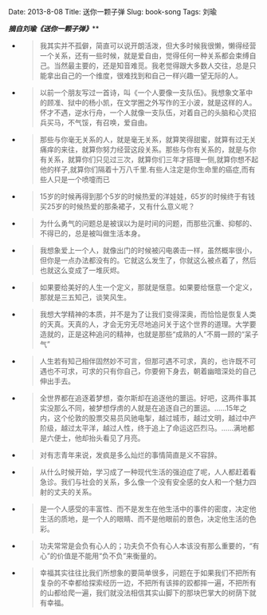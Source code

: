 Date: 2013-8-08
Title: 送你一颗子弹
Slug: book-song
Tags:  刘瑜


***************************摘自刘瑜《送你一颗子弹》*****************************


*  >我其实并不孤僻，简直可以说开朗活泼，但大多时候我很懒，懒得经营一个关系，还有一些时候，就是爱自由，觉得任何一种关系都会束缚自己。当然最主要的，还是知音难觅。我老觉得跟大多数人交往，总是只能拿出自己的一个维度，很难找到和自己一样兴趣一望无际的人。

*  >以前一个朋友写过一首诗，叫《一个人要像一支队伍》。我想象文革中的顾准、狱中的杨小凯，在文学圈之外写作的王小波，就是这样的人。怀才不遇，逆水行舟，一个人就像一支队伍，对着自己的头脑和心灵招兵买马，不气馁，有召唤，爱自由。

*  >那些与你毫无关系的人，就是毫无关系，就算笑得甜蜜，就算有过无关痛痒的来往，就算你努力经营这段关系。那些与你有关系的，就是与你有关系，就算你们只见过三次，就算你们三年才搭理一侧,就算你想不起他的样子,就算你们隔着十万八千里.有些人注定是你生命里的癌症,而有些人只是一个喷嚏而已

*  >15岁的时候再得到那个5岁的时候热爱的洋娃娃，65岁的时候终于有钱买25岁的时候热爱的那条裙子，又有什么意义呢？

*  >为什么勇气的问题总是被误以为是时间的问题，而那些沉重、抑郁的、不得已的，总是被叫做生活本身。

*  >我想象爱上一个人，就像出门的时候被闪电袭击一样，虽然概率很小，但你是一点办法都没有的。它就这么发生了，你就这么被点着了，然后也就这么变成了一堆灰烬。

*  >如果要给美好的人生一个定义，那就是惬意。如果要给惬意一个定义，那就是三五知己，谈笑风生。

*  >我想大学精神的本质，并不是为了让我们变得深奥，而恰恰是恢复人类的天真。天真的人，才会无穷无尽地追问关于这个世界的道理。大学要造就的，正是这种追问的精神，也就是那些“成熟的人”不屑一顾的“呆子气”

*  >人生若有知己相伴固然妙不可言，但那可遇不可求，真的，也许既不可遇也不可求，可求的只有你自己，你要俯下身去，朝着幽暗深处的自己伸出手去。

*  >全世界都在追逐着梦想，查尔斯却在追逐他的噩运。好吧，这两件事其实没那么不同，被梦想俘虏的人就是在追逐自己的噩运。……15年之内，这个伦敦的股票交易员风驰电掣，越过城市，越过文明，越过中产阶级，越过太平洋，越过人性，终于追上了命运这匹烈马。……满地都是六便士，他却抬头看见了月亮。

*  >对有志青年来说，发疯是多么灿烂的事情简直是义不容辞。

*  >从什么时候开始，学习成了一种现代生活的强迫症了呢，人人都赶着看急诊。我们与社会的关系，多么像一个没有安全感的女人和一个魅力四射的丈夫的关系。


*  >是一个人感受的丰富性、而不是发生在他生活中的事件的密度，决定他生活的质地，是一个人的眼睛、而不是他眼前的景色，决定他生活的色彩。

*  >功夫常常是会负有心人的；功夫负不负有心人本该没有那么重要的，“有心”的价值是不能用“负不负”来衡量的。

*  >幸福其实往往比我们所想象的要简单很多，问题在于如果我们不把所有复杂的不幸都给探索经历一边，不把所有该摔的跤都摔一遍，不把所有的山都给爬一遍，我们就没法相信其实山脚下的那块巴掌大的树荫下就有幸福。
